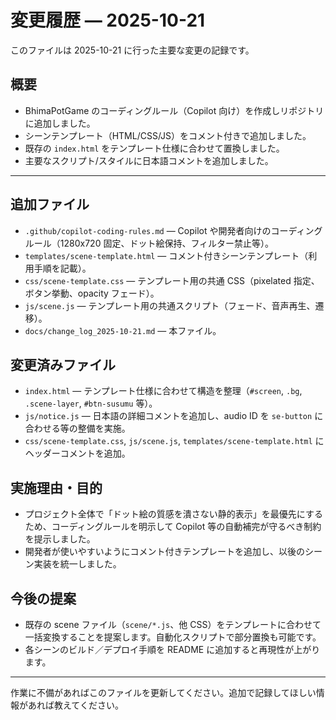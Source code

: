 # 変更履歴 — 2025-10-21

このファイルは 2025-10-21 に行った主要な変更の記録です。

## 概要
- BhimaPotGame のコーディングルール（Copilot 向け）を作成しリポジトリに追加しました。
- シーンテンプレート（HTML/CSS/JS）をコメント付きで追加しました。
- 既存の `index.html` をテンプレート仕様に合わせて置換しました。
- 主要なスクリプト/スタイルに日本語コメントを追加しました。

---

## 追加ファイル
- `.github/copilot-coding-rules.md` — Copilot や開発者向けのコーディングルール（1280x720 固定、ドット絵保持、フィルター禁止等）。
- `templates/scene-template.html` — コメント付きシーンテンプレート（利用手順を記載）。
- `css/scene-template.css` — テンプレート用の共通 CSS（pixelated 指定、ボタン挙動、opacity フェード）。
- `js/scene.js` — テンプレート用の共通スクリプト（フェード、音声再生、遷移）。
- `docs/change_log_2025-10-21.md` — 本ファイル。

## 変更済みファイル
- `index.html` — テンプレート仕様に合わせて構造を整理（`#screen`, `.bg`, `.scene-layer`, `#btn-susumu` 等）。
- `js/notice.js` — 日本語の詳細コメントを追加し、audio ID を `se-button` に合わせる等の整備を実施。
- `css/scene-template.css`, `js/scene.js`, `templates/scene-template.html` にヘッダーコメントを追加。

## 実施理由・目的
- プロジェクト全体で「ドット絵の質感を潰さない静的表示」を最優先にするため、コーディングルールを明示して Copilot 等の自動補完が守るべき制約を提示しました。
- 開発者が使いやすいようにコメント付きテンプレートを追加し、以後のシーン実装を統一しました。

## 今後の提案
- 既存の scene ファイル（`scene/*.js`、他 CSS）をテンプレートに合わせて一括変換することを提案します。自動化スクリプトで部分置換も可能です。
- 各シーンのビルド／デプロイ手順を README に追加すると再現性が上がります。

---

作業に不備があればこのファイルを更新してください。追加で記録してほしい情報があれば教えてください。

